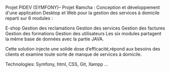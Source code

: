 Projet PIDEV (SYMFONY)– Projet Ramcha : Conception et développement d'une application Desktop et Web pour la gestion des services à domicile reparti sur 6 modules :

E-shop
Gestion des reclamations
Gestion des services
Gestion des factures
Gestion des formations
Gestion des utilisateurs
Les six modules partagent la même base de données avec la partie JAVA.

Cette solution injecte une solide dose d’efficacité,répond aux besoins des clients et examine toute sorte de manque de services à domicile.

Technologies: Symfony, html, CSS, Git, Xampp ...
